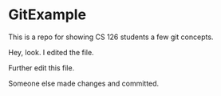 # GitExample
This is a repo for showing CS 126 students a few git concepts.

Hey, look.  I edited the file.

Further edit this file.

Someone else made changes and committed.
